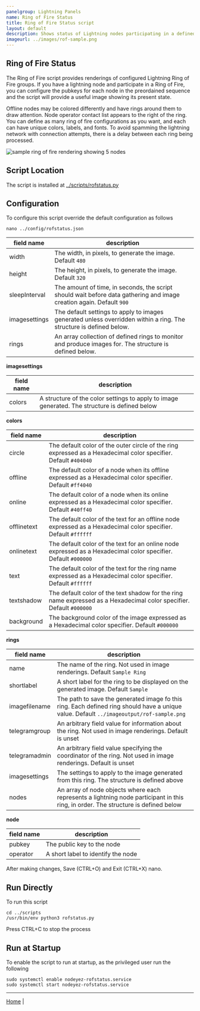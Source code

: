 ```yaml
---
panelgroup: Lightning Panels
name: Ring of Fire Status
title: Ring of Fire Status script
layout: default
description: Shows status of Lightning nodes participating in a defined ring with their up/down state, and the channels between them.
imageurl: ../images/rof-sample.png
---
```


## Ring of Fire Status

The Ring of Fire script provides renderings of configured Lightning Ring of Fire
groups.  If you have a lightning node and participate in a Ring of Fire, you can
configure the pubkeys for each node in the preordained sequence and the script 
will provide a useful image showing its present state.  

Offline nodes may be colored differently and have rings around them to draw 
attention.  Node operator contact list appears to the right of the ring.  You 
can define as many ring of fire configurations as you want, and each can have 
unique colors, labels, and fonts. To avoid spamming the lightning network with
connection attempts, there is a delay between each ring being processed.

![sample ring of fire rendering showing 5 nodes](../images/rof-sample.png)

## Script Location

The script is installed at 
[../scripts/rofstatus.py](../scripts/rofstatus.py)


## Configuration

To configure this script override the default configuration as follows

```shell
nano ../config/rofstatus.json
```

| field name | description  |
| ------------- |---------------------------------------- |
| width | The width, in pixels, to generate the image. Default `480` |
| height | The height, in pixels, to generate the image. Default `320` |
| sleepInterval | The amount of time, in seconds, the script should wait before data gathering and image creation again. Default `900` |
| imagesettings | The default settings to apply to images generated unless overridden within a ring. The structure is defined below. |
| rings | An array collection of defined rings to monitor and produce images for. The structure is defined below. |


__imagesettings__

| field name | description |
| --- | --- |
| colors | A structure of the color settings to apply to image generated. The structure is defined below |


__colors__

| field name | description |
| --- | --- |
| circle | The default color of the outer circle of the ring expressed as a Hexadecimal color specifier. Default `#404040` |
| offline | The default color of a node when its offline expressed as a Hexadecimal color specifier. Default `#ff4040` |
| online | The default color of a node when its online expressed as a Hexadecimal color specifier. Default `#40ff40` |
| offlinetext | The default color of the text for an offline node expressed as a Hexadecimal color specifier. Default `#ffffff` |
| onlinetext | The default color of the text for an online node expressed as a Hexadecimal color specifier. Default `#000000` |
| text | The default color of the text for the ring name expressed as a Hexadecimal color specifier. Default `#ffffff` |
| textshadow | The default color of the text shadow for the ring name expressed as a Hexadecimal color specifier. Default `#000000` |
| background | The background color of the image expressed as a Hexadecimal color specifier. Default `#000000` |


__rings__

| field name | description |
| --- | --- |
| name | The name of the ring. Not used in image renderings. Default `Sample Ring` |
| shortlabel | A short label for the ring to be displayed on the generated image. Default `Sample` |
| imagefilename | The path to save the generated image fo this ring.  Each defined ring should have a unique value. Default `../imageoutput/rof-sample.png` |
| telegramgroup | An arbitrary field value for information about the ring.  Not used in image renderings. Default is unset |
| telegramadmin | An arbitrary field value specifying the coordinator of the ring. Not used in image renderings. Default is unset |
| imagesettings | The settings to apply to the image generated from this ring. The structure is defined above |
| nodes | An array of node objects where each represents a lightning node participant in this ring, in order. The structure is defined below |


__node__

| field name | description |
| --- | --- |
| pubkey | The public key to the node |
| operator | A short label to identify the node |


After making changes, Save (CTRL+O) and Exit (CTRL+X) nano.

## Run Directly

To run this script

```shell
cd ../scripts
/usr/bin/env python3 rofstatus.py
```

Press CTRL+C to stop the process

## Run at Startup

To enable the script to run at startup, as the privileged user run the following

```shell
sudo systemctl enable nodeyez-rofstatus.service
sudo systemctl start nodeyez-rofstatus.service
```


---

[Home](../) | 

